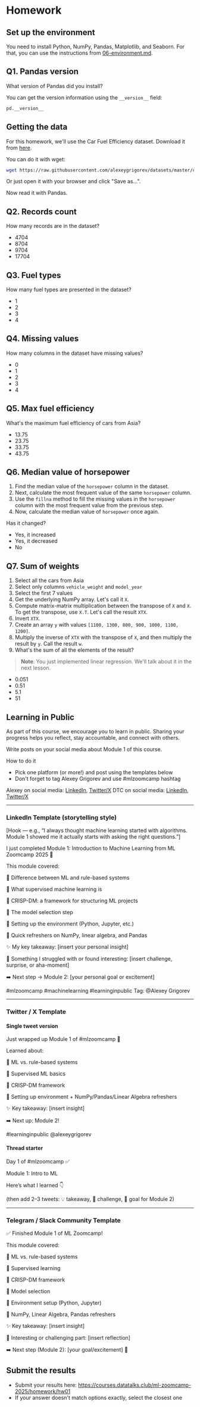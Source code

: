 # Homework

## Set up the environment

You need to install Python, NumPy, Pandas, Matplotlib, and Seaborn. For that, you can use the instructions from
[06-environment.md](../../../01-intro/06-environment.md).

## Q1. Pandas version

What version of Pandas did you install?

You can get the version information using the `__version__` field:

```python
pd.__version__
```

## Getting the data 

For this homework, we'll use the Car Fuel Efficiency dataset. Download it from <a href='https://raw.githubusercontent.com/alexeygrigorev/datasets/master/car_fuel_efficiency.csv'>here</a>.

You can do it with wget:
```bash
wget https://raw.githubusercontent.com/alexeygrigorev/datasets/master/car_fuel_efficiency.csv
```

Or just open it with your browser and click "Save as...".

Now read it with Pandas.

## Q2. Records count

How many records are in the dataset?

- 4704
- 8704
- 9704
- 17704

## Q3. Fuel types

How many fuel types are presented in the dataset?

- 1
- 2
- 3
- 4

## Q4. Missing values

How many columns in the dataset have missing values?

- 0
- 1
- 2
- 3
- 4

## Q5. Max fuel efficiency

What's the maximum fuel efficiency of cars from Asia?

- 13.75
- 23.75
- 33.75
- 43.75

## Q6. Median value of horsepower

1. Find the median value of the `horsepower` column in the dataset.
2. Next, calculate the most frequent value of the same `horsepower` column.
3. Use the `fillna` method to fill the missing values in the `horsepower` column with the most frequent value from the previous step.
4. Now, calculate the median value of `horsepower` once again.

Has it changed?


- Yes, it increased
- Yes, it decreased
- No


## Q7. Sum of weights

1. Select all the cars from Asia
2. Select only columns `vehicle_weight` and `model_year`
3. Select the first 7 values
4. Get the underlying NumPy array. Let's call it `X`.
5. Compute matrix-matrix multiplication between the transpose of `X` and `X`. To get the transpose, use `X.T`. Let's call the result `XTX`.
6. Invert `XTX`.
7. Create an array `y` with values `[1100, 1300, 800, 900, 1000, 1100, 1200]`.
8. Multiply the inverse of `XTX` with the transpose of `X`, and then multiply the result by `y`. Call the result `w`.
9. What's the sum of all the elements of the result?

> **Note**: You just implemented linear regression. We'll talk about it in the next lesson.

- 0.051
- 0.51
- 5.1
- 51

## Learning in Public

As part of this course, we encourage you to learn in public. Sharing your progress helps you reflect, stay accountable, and connect with others.

Write posts on your social media about Module 1 of this course.

How to do it
- Pick one platform (or more!) and post using the templates below
- Don't forget to tag Alexey Grigorev and use #mlzoomcamp hashtag

Alexey on social media: [LinkedIn](https://www.linkedin.com/in/agrigorev/), [Twitter/X](https://x.com/Al_Grigor)
DTC on social media: [LinkedIn](https://www.linkedin.com/company/datatalks-club/), [Twitter/X](https://x.com/DataTalksClub)

---

### LinkedIn Template (storytelling style)

[Hook — e.g., “I always thought machine learning started with algorithms. Module 1 showed me it actually starts with asking the right questions.”]

I just completed Module 1: Introduction to Machine Learning from ML Zoomcamp 2025 🎉

This module covered:

🔹 Difference between ML and rule-based systems

🔹 What supervised machine learning is

🔹 CRISP-DM: a framework for structuring ML projects

🔹 The model selection step

🔹 Setting up the environment (Python, Jupyter, etc.)

🔹 Quick refreshers on NumPy, linear algebra, and Pandas

✨ My key takeaway: [insert your personal insight]

🤔 Something I struggled with or found interesting: [insert challenge, surprise, or aha-moment]

➡️ Next step → Module 2: [your personal goal or excitement]

#mlzoomcamp #machinelearning #learninginpublic
Tag: @Alexey Grigorev

---

### Twitter / X Template

#### Single tweet version
Just wrapped up Module 1 of #mlzoomcamp 🚀

Learned about:

🔹 ML vs. rule-based systems

🔹 Supervised ML basics

🔹 CRISP-DM framework

🔹 Setting up environment + NumPy/Pandas/Linear Algebra refreshers

✨ Key takeaway: [insert insight]

➡️ Next up: Module 2!

#learninginpublic @alexeygrigorev

#### Thread starter
Day 1 of #mlzoomcamp ✅

Module 1: Intro to ML

Here’s what I learned 👇

(then add 2–3 tweets: 💡 takeaway, 🤔 challenge, 🚀 goal for Module 2)

---

### Telegram / Slack Community Template

✅ Finished Module 1 of ML Zoomcamp!

This module covered:

🔹 ML vs. rule-based systems

🔹 Supervised learning

🔹 CRISP-DM framework

🔹 Model selection

🔹 Environment setup (Python, Jupyter)

🔹 NumPy, Linear Algebra, Pandas refreshers

✨ Key takeaway: [insert insight]

🤔 Interesting or challenging part: [insert reflection]

➡️ Next step (Module 2): [your goal/excitement] 🚀


## Submit the results

* Submit your results here: https://courses.datatalks.club/ml-zoomcamp-2025/homework/hw01
* If your answer doesn't match options exactly, select the closest one
